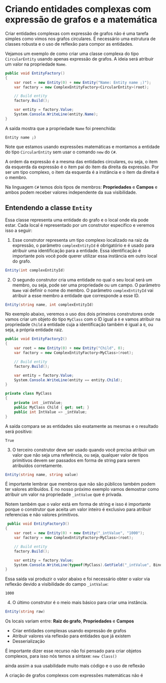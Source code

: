 # Criando entidades complexas com expressão de grafos e a matemática <header-set anchor-name="impl-factory-entity-complex" />

Criar entidades complexas com expressão de grafos não é uma tarefa simples como vimos nos grafos circulares. É necessário uma estrutura de classes robusta e o uso de reflexão para compor as entidades.

Vejamos um exemplo de como criar uma classe complexa do tipo `CircularEntity` usando apenas expressão de grafos. A ideia será atribuir um valor na propriedade `Name`.

```csharp
public void EntityFactory()
{
    var root = new Entity(0) + new Entity("Name: Entity name ;)");
    var factory = new ComplexEntityFactory<CircularEntity>(root);

    // Build entity
    factory.Build();

    var entity = factory.Value;
    System.Console.WriteLine(entity.Name);
}
```

A saída mostra que a propriedade `Name` foi preenchida:

```
Entity name ;)
```

Note que estamos usando expressões matemáticas e montamos a entidade do tipo `CircularEntity` sem usar o comando `new` do `C#`.

A ordem da expressão é a mesma das entidades circulares, ou seja, o item da esquerda da expressão é o item pai do item da direita da expressão. Por ser um tipo complexo, o item da esquerda é a instância e o item da direita é o membro. 

Na linguagem `C#` temos dois tipos de membros: **Propriedades** e **Campos** e ambos podem receber valores independente da sua visibilidade.

## Entendendo a classe `Entity`

Essa classe representa uma entidade do grafo e o local onde ela pode estar. Cada local é representado por um construtor especifico e veremos isso a seguir:

1. Esse construtor representa um tipo complexo localizado na raiz da expressão, o parâmetro `complexEntityId` é obrigatório e é usado para atribuir uma identificação para a entidade. Essa identificação é importante pois você pode querer utilizar essa instância em outro local do grafo.

```csharp
Entity(int complexEntityId) 
```

2. O segundo construtor cria uma entidade no qual o seu local será um membro, ou seja, pode ser uma propriedade ou um campo. O parâmetro `Name` vai definir o nome do membro. O parâmetro `complexEntityId` vai atribuir a esse membro a entidade que corresponde a esse ID. 

```csharp
Entity(string name, int complexEntityId)
```

No exemplo abaixo, veremos o uso dos dois primeiros construtores onde vamos criar um objeto do tipo `MyClass` com o ID igual a `0` e vamos atribuir na propriedade `Child` a entidade cuja a identificação também é igual a `0`, ou seja, a própria entidade raiz.

```csharp
public void EntityFactory2()
{
    var root = new Entity(0) + new Entity("Child", 0);
    var factory = new ComplexEntityFactory<MyClass>(root);

    // Build entity
    factory.Build();

    var entity = factory.Value;
    System.Console.WriteLine(entity == entity.Child);
}

private class MyClass
{
    private int _intValue;
    public MyClass Child { get; set; }
    public int IntValue => _intValue;
}
```

A saída compara se as entidades são exatamente as mesmas e o resultado será positivo:

```
True
```

3. O terceiro construtor deve ser usado quando você precisa atribuir um valor que não seja uma referência, ou seja, qualquer valor de tipos primitivos devem ser passados em forma de string para serem atribuídos corretamente.

```csharp
Entity(string name, string value)
```

É importante lembrar que membros que não são públicos também podem ter valores atribuídos. E no nosso próximo exemplo vamos demostrar como atribuir um valor na propriedade `_intValue` que é privada.

Notem também que o valor está em forma de string e isso é importante porque o construtor que aceita um valor inteiro é exclusivo para atribuir referencias e não valores primitivos.

```csharp
 public void EntityFactory3()
{
    var root = new Entity(0) + new Entity("_intValue", "1000");
    var factory = new ComplexEntityFactory<MyClass>(root);

    // Build entity
    factory.Build();

    var entity = factory.Value;
    System.Console.WriteLine(typeof(MyClass).GetField("_intValue", BindingFlags.Instance | BindingFlags.NonPublic).GetValue(entity));
}
```

Essa saída vai produzir o valor abaixo e foi necessário obter o valor via reflexão devido a visibilidade do campo `_intValue`:

```
1000
```

4. O último construtor é o meio mais básico para criar uma instância. 

```csharp
Entity(string raw)
```








Os locais variam entre: **Raiz do grafo**, **Propriedades** e **Campos**



* Criar entidades complexas usando expressão de grafos
* Atribuir valores via reflexão para entidades que já existem
* Desserialização


É importante dizer esse recurso não foi pensado para criar objetos complexos, para isso nós temos a sintaxe: `new Class()`



 ainda assim a sua usabilidade muito mais código e o uso de reflexão


A criação de grafos complexos com expressões matemáticas não é 

